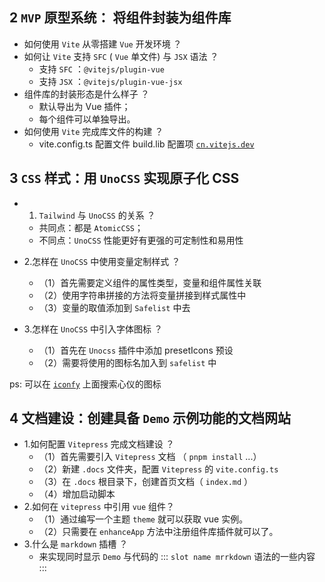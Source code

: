 ## 2 `MVP` 原型系统： 将组件封装为组件库

- 如何使用 `Vite` 从零搭建 `Vue` 开发环境 ？
- 如何让 `Vite` 支持 `SFC` ( `Vue` 单文件) 与 `JSX` 语法 ？
  - 支持 `SFC` ：`@vitejs/plugin-vue`
  - 支持 `JSX` ：`@vitejs/plugin-vue-jsx`
- 组件库的封装形态是什么样子 ？
  - 默认导出为 Vue 插件；
  - 每个组件可以单独导出。
- 如何使用 `Vite` 完成库文件的构建 ？
  - vite.config.ts 配置文件 build.lib 配置项
    [`cn.vitejs.dev`](https://link.juejin.cn/?target=https%3A%2F%2Fcn.vitejs.dev%2Fconfig%2Fbuild-options.html%23build-lib)

## 3 `CSS` 样式：用 `UnoCSS` 实现原子化 CSS

- 1. `Tailwind` 与 `UnoCSS` 的关系 ？

  - 共同点：都是 `AtomicCSS`；
  - 不同点：`UnoCSS` 性能更好有更强的可定制性和易用性

- 2.怎样在 `UnoCSS` 中使用变量定制样式 ？

  - （1）首先需要定义组件的属性类型，变量和组件属性关联
  - （2）使用字符串拼接的方法将变量拼接到样式属性中
  - （3）变量的取值添加到 `Safelist` 中去

- 3.怎样在 `UnoCSS` 中引入字体图标 ？
  - （1）首先在 `Unocss` 插件中添加 presetIcons 预设
  - （2）需要将使用的图标名加入到 `safelist` 中

ps: 可以在 [`iconfy`](https://icones.js.org/) 上面搜索心仪的图标

## 4 文档建设：创建具备 `Demo` 示例功能的文档网站

- 1.如何配置 `Vitepress` 完成文档建设 ？
  - （1）首先需要引入 `Vitepress` 文档 （ `pnpm install` ...）
  - （2）新建 `.docs` 文件夹，配置 `Vitepress` 的 `vite.config.ts`
  - （3）在 `.docs` 根目录下，创建首页文档（ `index.md` ）
  - （4）增加启动脚本
- 2.如何在 `vitepress` 中引用 `vue` 组件？
  - （1）通过编写一个主题 `theme` 就可以获取 vue 实例。
  - （2）只需要在 `enhanceApp` 方法中注册组件库插件就可以了。
- 3.什么是 `markdown` 插槽 ？
  - 来实现同时显示 `Demo` 与代码的
    ::: `slot name mrrkdown` 语法的一些内容
    :::
